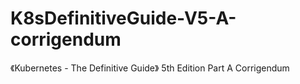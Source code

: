 # K8sDefinitiveGuide-V5-A-corrigendum
《Kubernetes - The Definitive Guide》 5th Edition Part A Corrigendum

